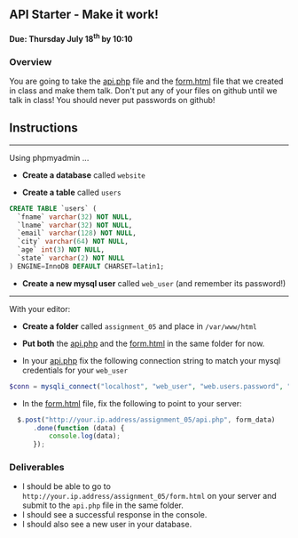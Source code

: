 ## API Starter - Make it work!
#### Due: Thursday July 18<sup>th</sup> by 10:10

### Overview

You are going to take the [api.php](./api.php) file and the [form.html](./form.html) file that we created in class and make them talk. Don't put any of your files on github until we talk in class! You should never put passwords on github!

## Instructions

---

Using phpmyadmin ...

- **Create a database** called `website`

- **Create a table** called `users`

```sql
CREATE TABLE `users` (
  `fname` varchar(32) NOT NULL,
  `lname` varchar(32) NOT NULL,
  `email` varchar(128) NOT NULL,
  `city` varchar(64) NOT NULL,
  `age` int(3) NOT NULL,
  `state` varchar(2) NOT NULL
) ENGINE=InnoDB DEFAULT CHARSET=latin1;
```

- **Create a new mysql user** called `web_user` (and remember its password!)

---

With your editor:

- **Create a folder** called `assignment_05` and place in `/var/www/html`

- **Put both** the [api.php](./api.php) and the [form.html](./form.html) in the same folder for now.

- In your [api.php](./api.php) fix the following connection string to match your mysql credentials for your `web_user`

```php
$conn = mysqli_connect("localhost", "web_user", "web.users.password", "website");
```

- In the [form.html](./form.html) file, fix the following to point to your server:

```javascript
  $.post("http://your.ip.address/assignment_05/api.php", form_data)
      .done(function (data) {
          console.log(data);
      });
```

### Deliverables

- I should be able to go to `http://your.ip.address/assignment_05/form.html` on your server and submit to the `api.php` file in the same folder.
- I should see a successful response in the console.
- I should also see a new user in your database. 
